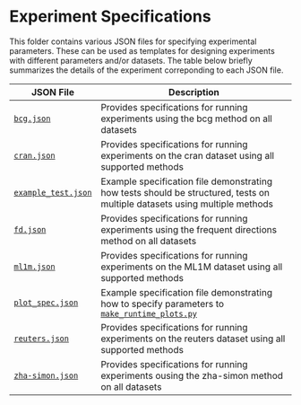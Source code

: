 # Experiment Specifications

This folder contains various JSON files for specifying experimental parameters.
These can be used as templates for designing experiments with different parameters and/or datasets. The table below briefly summarizes the details of the experiment correponding to each JSON file.

| JSON File                                | Description                                                                                                                |
| ---------------------------------------- | -------------------------------------------------------------------------------------------------------------------------- |
| [`bcg.json`](bcg.json)                   | Provides specifications for running experiments using the bcg method on all datasets                                       |
| [`cran.json`](cran.json)                 | Provides specifications for running experiments on the cran dataset using all supported methods                            |
| [`example_test.json`](example_test.json) | Example specification file demonstrating how tests should be structured, tests on multiple datasets using multiple methods |
| [`fd.json`](fd.json)                     | Provides specifications for running experiments using the frequent directions method on all datasets                       |
| [`ml1m.json`](ml1m.json)                 | Provides specifications for running experiments on the ML1M dataset using all supported methods                            |
| [`plot_spec.json`](plot_spec.json)       | Example specification file demonstrating how to specify parameters to [`make_runtime_plots.py`](../make_runtime_plots.py)  |
| [`reuters.json`](reuters.json)           | Provides specifications for running experiments on the reuters dataset using all supported methods                         |
| [`zha-simon.json`](zha-simon.json)       | Provides specifications for running experiments ousing the zha-simon method on all datasets                                |
